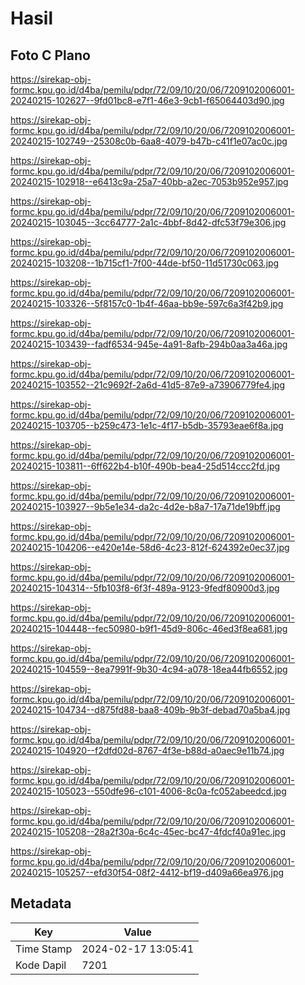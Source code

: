 # Hasil

## Foto C Plano

https://sirekap-obj-formc.kpu.go.id/d4ba/pemilu/pdpr/72/09/10/20/06/7209102006001-20240215-102627--9fd01bc8-e7f1-46e3-9cb1-f65064403d90.jpg

https://sirekap-obj-formc.kpu.go.id/d4ba/pemilu/pdpr/72/09/10/20/06/7209102006001-20240215-102749--25308c0b-6aa8-4079-b47b-c41f1e07ac0c.jpg

https://sirekap-obj-formc.kpu.go.id/d4ba/pemilu/pdpr/72/09/10/20/06/7209102006001-20240215-102918--e6413c9a-25a7-40bb-a2ec-7053b952e957.jpg

https://sirekap-obj-formc.kpu.go.id/d4ba/pemilu/pdpr/72/09/10/20/06/7209102006001-20240215-103045--3cc64777-2a1c-4bbf-8d42-dfc53f79e306.jpg

https://sirekap-obj-formc.kpu.go.id/d4ba/pemilu/pdpr/72/09/10/20/06/7209102006001-20240215-103208--1b715cf1-7f00-44de-bf50-11d51730c063.jpg

https://sirekap-obj-formc.kpu.go.id/d4ba/pemilu/pdpr/72/09/10/20/06/7209102006001-20240215-103326--5f8157c0-1b4f-46aa-bb9e-597c6a3f42b9.jpg

https://sirekap-obj-formc.kpu.go.id/d4ba/pemilu/pdpr/72/09/10/20/06/7209102006001-20240215-103439--fadf6534-945e-4a91-8afb-294b0aa3a46a.jpg

https://sirekap-obj-formc.kpu.go.id/d4ba/pemilu/pdpr/72/09/10/20/06/7209102006001-20240215-103552--21c9692f-2a6d-41d5-87e9-a73906779fe4.jpg

https://sirekap-obj-formc.kpu.go.id/d4ba/pemilu/pdpr/72/09/10/20/06/7209102006001-20240215-103705--b259c473-1e1c-4f17-b5db-35793eae6f8a.jpg

https://sirekap-obj-formc.kpu.go.id/d4ba/pemilu/pdpr/72/09/10/20/06/7209102006001-20240215-103811--6ff622b4-b10f-490b-bea4-25d514ccc2fd.jpg

https://sirekap-obj-formc.kpu.go.id/d4ba/pemilu/pdpr/72/09/10/20/06/7209102006001-20240215-103927--9b5e1e34-da2c-4d2e-b8a7-17a71de19bff.jpg

https://sirekap-obj-formc.kpu.go.id/d4ba/pemilu/pdpr/72/09/10/20/06/7209102006001-20240215-104206--e420e14e-58d6-4c23-812f-624392e0ec37.jpg

https://sirekap-obj-formc.kpu.go.id/d4ba/pemilu/pdpr/72/09/10/20/06/7209102006001-20240215-104314--5fb103f8-6f3f-489a-9123-9fedf80900d3.jpg

https://sirekap-obj-formc.kpu.go.id/d4ba/pemilu/pdpr/72/09/10/20/06/7209102006001-20240215-104448--fec50980-b9f1-45d9-806c-46ed3f8ea681.jpg

https://sirekap-obj-formc.kpu.go.id/d4ba/pemilu/pdpr/72/09/10/20/06/7209102006001-20240215-104559--8ea7991f-9b30-4c94-a078-18ea44fb6552.jpg

https://sirekap-obj-formc.kpu.go.id/d4ba/pemilu/pdpr/72/09/10/20/06/7209102006001-20240215-104734--d875fd88-baa8-409b-9b3f-debad70a5ba4.jpg

https://sirekap-obj-formc.kpu.go.id/d4ba/pemilu/pdpr/72/09/10/20/06/7209102006001-20240215-104920--f2dfd02d-8767-4f3e-b88d-a0aec9e11b74.jpg

https://sirekap-obj-formc.kpu.go.id/d4ba/pemilu/pdpr/72/09/10/20/06/7209102006001-20240215-105023--550dfe96-c101-4006-8c0a-fc052abeedcd.jpg

https://sirekap-obj-formc.kpu.go.id/d4ba/pemilu/pdpr/72/09/10/20/06/7209102006001-20240215-105208--28a2f30a-6c4c-45ec-bc47-4fdcf40a91ec.jpg

https://sirekap-obj-formc.kpu.go.id/d4ba/pemilu/pdpr/72/09/10/20/06/7209102006001-20240215-105257--efd30f54-08f2-4412-bf19-d409a66ea976.jpg


## Metadata

| Key        | Value               |
| ---------- | ------------------- |
| Time Stamp | 2024-02-17 13:05:41 |
| Kode Dapil | 7201                |



